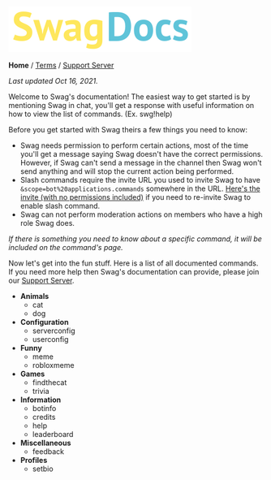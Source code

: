 <head>
  <link rel="shortcut icon" type="image/x-icon" href="favicon.ico">
</head>

![](https://github.com/Swag-Discord-Bot/Swag-Docs/blob/main/Assets/DocsLogo.png?raw=true)

**Home** / [Terms](Terms.md) / [Support Server](https://discord.gg/xsapSxGaeV)

*Last updated Oct 16, 2021.*

Welcome to Swag's documentation! The easiest way to get started is by mentioning Swag in chat, you'll get a response with useful information on how to view the list of commands. (Ex. swg!help)

Before you get started with Swag theirs a few things you need to know:
- Swag needs permission to perform certain actions, most of the time you'll get a message saying Swag doesn't have the correct permissions. However, if Swag can't send a message in the channel then Swag won't send anything and will stop the current action being performed.
- Slash commands require the invite URL you used to invite Swag to have `&scope=bot%20applications.commands` somewhere in the URL. [Here's the invite (with no permissions included)](https://discord.com/api/oauth2/authorize?client_id=658377089954873355&permissions=0&scope=bot%20applications.commands) if you need to re-invite Swag to enable slash command.
- Swag can not perform moderation actions on members who have a high role Swag does.

*If there is something you need to know about a specific command, it will be included on the command's page.*

Now let's get into the fun stuff. Here is a list of all documented commands. If you need more help then Swag's documentation can provide, please join our [Support Server](https://discord.gg/xsapSxGaeV).

- **Animals**
  - cat
  - dog
- **Configuration**
  - serverconfig
  - userconfig
- **Funny**
  - meme
  - robloxmeme
- **Games**
  - findthecat
  - trivia
- **Information**
  - botinfo
  - credits
  - help
  - leaderboard
- **Miscellaneous**
  - feedback
- **Profiles**
  - setbio 

